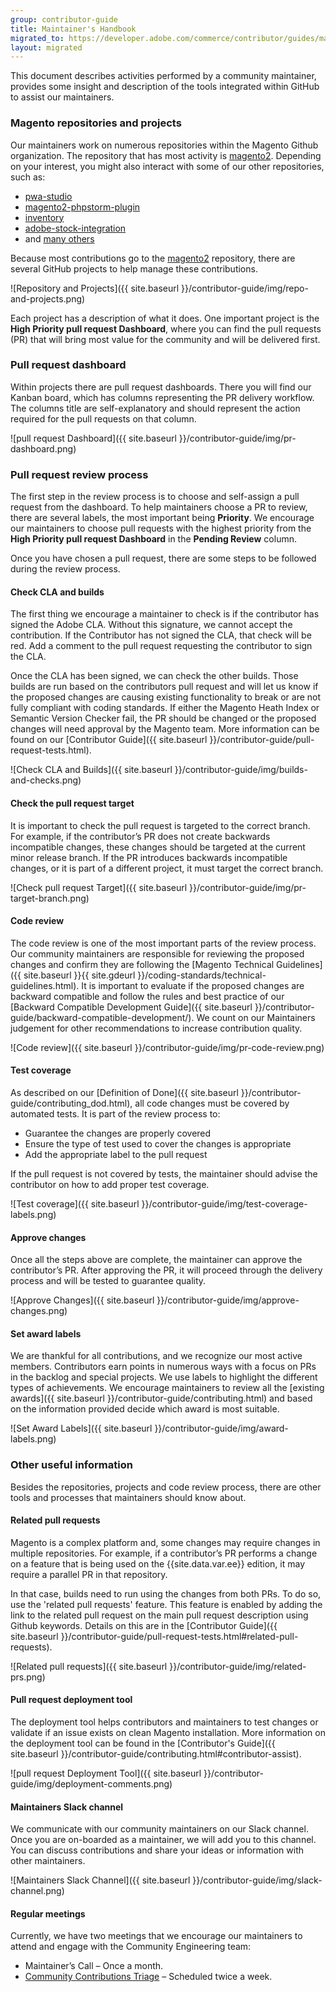 ```yaml
---
group: contributor-guide
title: Maintainer's Handbook
migrated_to: https://developer.adobe.com/commerce/contributor/guides/maintainers/handbook/
layout: migrated
---
```


This document describes activities performed by a community maintainer, provides some insight and description of the tools integrated within GitHub to assist our maintainers.

### Magento repositories and projects

Our maintainers work on numerous repositories within the Magento Github organization. The repository that has most activity is [magento2](https://github.com/magento/magento2). Depending on your interest, you might also interact with some of our other repositories, such as:

-  [pwa-studio](https://developer.adobe.com/commerce/pwa-studio/)
-  [magento2-phpstorm-plugin](https://github.com/magento/magento2-phpstorm-plugin)
-  [inventory](https://github.com/magento/inventory)
-  [adobe-stock-integration](https://github.com/magento/adobe-stock-integration)
-  and [many others](https://github.com/magento)

Because most contributions go to the [magento2](https://github.com/magento/magento2) repository, there are several GitHub projects to help manage these contributions.

![Repository and Projects]({{ site.baseurl }}/contributor-guide/img/repo-and-projects.png)

Each project has a description of what it does. One important project is the **High Priority pull request Dashboard**, where you can find the pull requests (PR) that will bring most value for the community and will be delivered first.

### Pull request dashboard

Within projects there are pull request dashboards. There you will find our Kanban board, which has columns representing the PR delivery workflow. The columns title are self-explanatory and should represent the action required for the pull requests on that column.

![pull request Dashboard]({{ site.baseurl }}/contributor-guide/img/pr-dashboard.png)

### Pull request review process

The first step in the review process is to choose and self-assign a pull request from the dashboard. To help maintainers choose a PR to review, there are several labels, the most important being **Priority**. We encourage our maintainers to choose pull requests with the highest priority from the **High Priority pull request Dashboard** in the **Pending Review** column.

Once you have chosen a pull request, there are some steps to be followed during the review process.

#### Check CLA and builds

The first thing we encourage a maintainer to check is if the contributor has signed the Adobe CLA. Without this signature, we cannot accept the contribution. If the Contributor has not signed the CLA, that check will be red. Add a comment to the pull request requesting the contributor to sign the CLA.

Once the CLA has been signed, we can check the other builds. Those builds are run based on the contributors pull request and will let us know if the proposed changes are causing existing functionality to break or are not fully compliant with coding standards. If either the Magento Heath Index or Semantic Version Checker fail, the PR should be changed or the proposed changes will need approval by the Magento team. More information can be found on our [Contributor Guide]({{ site.baseurl }}/contributor-guide/pull-request-tests.html).

![Check CLA and Builds]({{ site.baseurl }}/contributor-guide/img/builds-and-checks.png)

#### Check the pull request target

It is important to check the pull request is targeted to the correct branch. For example, if the contributor’s PR does not create backwards incompatible changes, these changes should be targeted at the current minor release branch. If the PR introduces backwards incompatible changes, or it is part of a different project, it must target the correct branch.

![Check pull request Target]({{ site.baseurl }}/contributor-guide/img/pr-target-branch.png)

#### Code review

The code review is one of the most important parts of the review process. Our community maintainers are responsible for reviewing the proposed changes and confirm they are following the [Magento Technical Guidelines]({{ site.baseurl }}{{ site.gdeurl }}/coding-standards/technical-guidelines.html). It is important to evaluate if the proposed changes are backward compatible and follow the rules and best practice of our [Backward Compatible Development Guide]({{ site.baseurl }}/contributor-guide/backward-compatible-development/). We count on our Maintainers judgement for other recommendations to increase contribution quality.

![Code review]({{ site.baseurl }}/contributor-guide/img/pr-code-review.png)

#### Test coverage

As described on our [Definition of Done]({{ site.baseurl }}/contributor-guide/contributing_dod.html), all code changes must be covered by automated tests. It is part of the review process to:

-  Guarantee the changes are properly covered
-  Ensure the type of test used to cover the changes is appropriate
-  Add the appropriate label to the pull request

If the pull request is not covered by tests, the maintainer should advise the contributor on how to add proper test coverage.

![Test coverage]({{ site.baseurl }}/contributor-guide/img/test-coverage-labels.png)

#### Approve changes

Once all the steps above are complete, the maintainer can approve the contributor’s PR. After approving the PR, it will proceed through the delivery process and will be tested to guarantee quality.

![Approve Changes]({{ site.baseurl }}/contributor-guide/img/approve-changes.png)

#### Set award labels

We are thankful for all contributions, and we recognize our most active members. Contributors earn points in numerous ways with a focus on PRs in the backlog and special projects. We use labels to highlight the different types of achievements. We encourage maintainers to review all the [existing awards]({{ site.baseurl }}/contributor-guide/contributing.html) and based on the information provided decide which award is most suitable.

![Set Award Labels]({{ site.baseurl }}/contributor-guide/img/award-labels.png)

### Other useful information

Besides the repositories, projects and code review process, there are other tools and processes that maintainers should know about.

#### Related pull requests

Magento is a complex platform and, some changes may require changes in multiple repositories. For example, if a contributor’s PR performs a change on a feature that is being used on the {{site.data.var.ee}} edition, it may require a parallel PR in that repository.

In that case, builds need to run using the changes from both PRs. To do so, use the 'related pull requests' feature. This feature is enabled by adding the link to the related pull request on the main pull request description using Github keywords. Details on this are in the [Contributor Guide]({{ site.baseurl }}/contributor-guide/pull-request-tests.html#related-pull-requests).

![Related pull requests]({{ site.baseurl }}/contributor-guide/img/related-prs.png)

#### Pull request deployment tool

The deployment tool helps contributors and maintainers to test changes or validate if an issue exists on clean Magento installation. More information on the deployment tool can be found in the [Contributor's Guide]({{ site.baseurl }}/contributor-guide/contributing.html#contributor-assist).

![pull request Deployment Tool]({{ site.baseurl }}/contributor-guide/img/deployment-comments.png)

#### Maintainers Slack channel

We communicate with our community maintainers on our Slack channel. Once you are on-boarded as a maintainer, we will add you to this channel. You can discuss contributions and share your ideas or information with other maintainers.

![Maintainers Slack Channel]({{ site.baseurl }}/contributor-guide/img/slack-channel.png)

#### Regular meetings

Currently, we have two meetings that we encourage our maintainers to attend and engage with the Community Engineering team:

-  Maintainer’s Call – Once a month.
-  [Community Contributions Triage](https://github.com/magento/magento2/wiki/Public-Triage-Meeting) – Scheduled twice a week.
